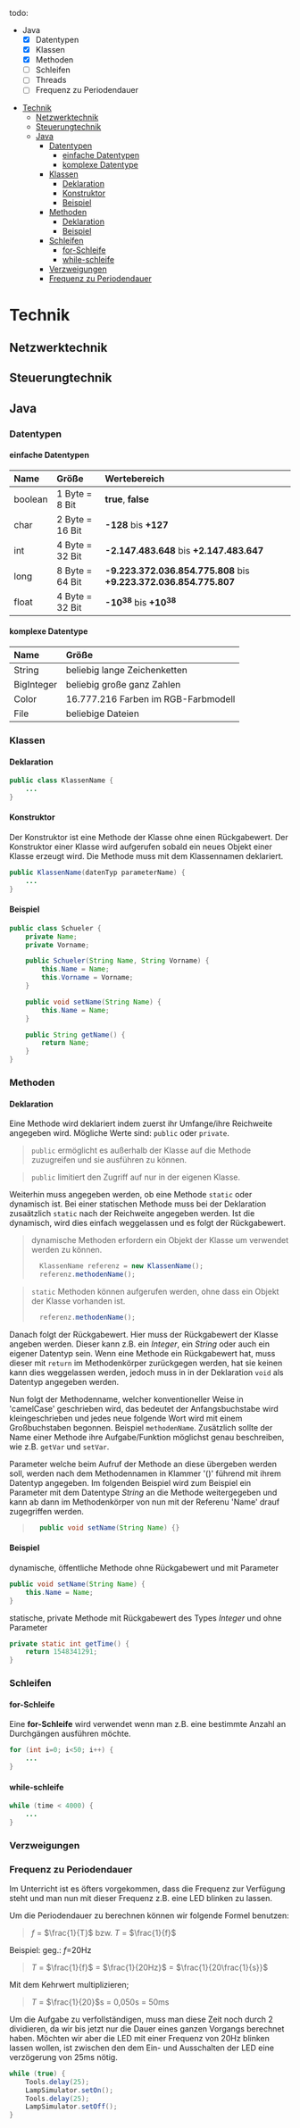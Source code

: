 todo:
+ Java
  + [x] Datentypen
  + [x] Klassen
  + [x] Methoden
  + [ ] Schleifen
  + [ ] Threads
  + [ ] Frequenz zu Periodendauer

- [Technik](#technik)
  - [Netzwerktechnik](#netzwerktechnik)
  - [Steuerungtechnik](#steuerungtechnik)
  - [Java](#java)
    - [Datentypen](#datentypen)
      - [einfache Datentypen](#einfache-datentypen)
      - [komplexe Datentype](#komplexe-datentype)
    - [Klassen](#klassen)
      - [Deklaration](#deklaration)
      - [Konstruktor](#konstruktor)
      - [Beispiel](#beispiel)
    - [Methoden](#methoden)
      - [Deklaration](#deklaration-1)
      - [Beispiel](#beispiel-1)
    - [Schleifen](#schleifen)
      - [for-Schleife](#for-schleife)
      - [while-schleife](#while-schleife)
    - [Verzweigungen](#verzweigungen)
    - [Frequenz zu Periodendauer](#frequenz-zu-periodendauer)


# Technik
## Netzwerktechnik
## Steuerungtechnik
## Java
### Datentypen
#### einfache Datentypen
| Name    | Größe           | Wertebereich                                                      |
| :------ | :-------------- | :---------------------------------------------------------------- |
| boolean | 1 Byte = 8 Bit  | **true**, **false**                                               |
| char    | 2 Byte = 16 Bit | **-128** bis **+127**                                             |
| int     | 4 Byte = 32 Bit | **-2.147.483.648** bis **+2.147.483.647**                         |
| long    | 8 Byte = 64 Bit | **-9.223.372.036.854.775.808** bis **+9.223.372.036.854.775.807** |
| float   | 4 Byte = 32 Bit | **-10$^{38}$** bis **+10$^{38}$**                                 |

#### komplexe Datentype
| Name       | Größe                               |
| :--------- | :---------------------------------- |
| String     | beliebig lange Zeichenketten        |
| BigInteger | beliebig große ganz Zahlen          |
| Color      | 16.777.216 Farben im RGB-Farbmodell |
| File       | beliebige Dateien                   |

### Klassen
#### Deklaration
```java
public class KlassenName {
    ...
}
```

#### Konstruktor
Der Konstruktor ist eine Methode der Klasse ohne einen Rückgabewert. Der Konstruktor einer Klasse wird aufgerufen sobald ein neues Objekt einer Klasse erzeugt wird. Die Methode muss mit dem Klassennamen deklariert.

```java
public KlassenName(datenTyp parameterName) {
    ...
}
```

#### Beispiel
```java
public class Schueler {
    private Name;
    private Vorname;

    public Schueler(String Name, String Vorname) {
        this.Name = Name;
        this.Vorname = Vorname;
    }

    public void setName(String Name) {
        this.Name = Name;
    }

    public String getName() {
        return Name;
    }
}
```

### Methoden
#### Deklaration
Eine Methode wird deklariert indem zuerst ihr Umfange/ihre Reichweite angegeben wird. Mögliche Werte sind: `public` oder `private`. 
> `public` ermöglicht es außerhalb der Klasse auf die Methode zuzugreifen und sie ausführen zu können.

> `public` limitiert den Zugriff auf nur in der eigenen Klasse.

Weiterhin muss angegeben werden, ob eine Methode `static` oder dynamisch ist. Bei einer statischen Methode muss bei der Deklaration zusaätzlich `static` nach der Reichweite angegeben werden. Ist die dynamisch, wird dies einfach weggelassen und es folgt der Rückgabewert.
> dynamische Methoden erfordern ein Objekt der Klasse um verwendet werden zu können.
> ```java
>   KlassenName referenz = new KlassenName();
>   referenz.methodenName();
> ```

> `static` Methoden können aufgerufen werden, ohne dass ein Objekt der Klasse vorhanden ist.
> ```java
>   referenz.methodenName();
> ```

Danach folgt der Rückgabewert. Hier muss der Rückgabewert der Klasse angeben werden. Dieser kann z.B. ein *Integer*, ein *String* oder auch ein eigener Datentyp sein. Wenn eine Methode ein Rückgabewert hat, muss dieser mit `return` im Methodenkörper zurückgegen werden, hat sie keinen kann dies weggelassen werden, jedoch muss in in der Deklaration `void` als Datentyp angegeben werden.

Nun folgt der Methodenname, welcher konventioneller Weise in 'camelCase' geschrieben wird, das bedeutet der Anfangsbuchstabe wird kleingeschrieben und jedes neue folgende Wort wird mit einem Großbuchstaben begonnen. Beispiel `methodenName`. Zusätzlich sollte der Name einer Methode ihre Aufgabe/Funktion möglichst genau beschreiben, wie z.B. `getVar` und `setVar`.

Parameter welche beim Aufruf der Methode an diese übergeben werden soll, werden nach dem Methodennamen in Klammer '()' führend mit ihrem Datentyp angegeben. Im folgenden Beispiel wird zum Beispiel ein Parameter mit dem Datentype *String* an die Methode weitergegeben und kann ab dann im Methodenkörper von nun mit der Referenu 'Name' drauf zugegriffen werden.
> ```java
>   public void setName(String Name) {}
> ```

#### Beispiel
dynamische, öffentliche Methode ohne Rückgabewert und mit Parameter
```java
public void setName(String Name) {
    this.Name = Name;
}
```

statische, private Methode mit Rückgabewert des Types *Integer* und ohne Parameter
```java
private static int getTime() {
    return 1548341291;
}
```

### Schleifen
#### for-Schleife
Eine **for-Schleife** wird verwendet wenn man z.B. eine bestimmte Anzahl an Durchgängen ausführen möchte.
```java
for (int i=0; i<50; i++) {
    ...
}
```

#### while-schleife

```java
while (time < 4000) {
    ...
}
```

### Verzweigungen
### Frequenz zu Periodendauer
Im Unterricht ist es öfters vorgekommen, dass die Frequenz zur Verfügung steht und man nun mit dieser Frequenz z.B. eine LED blinken zu lassen.

Um die Periodendauer zu berechnen können wir folgende Formel benutzen:

> $f$ = $\frac{1}{T}$ bzw. $T$ = $\frac{1}{f}$

Beispiel: geg.: $f$=20Hz
> $T$ = $\frac{1}{f}$ = $\frac{1}{20Hz}$ = $\frac{1}{20\frac{1}{s}}$

Mit dem Kehrwert multiplizieren;
> $T$ = $\frac{1}{20}$s = 0,050s = 50ms

Um die Aufgabe zu verfollständigen, muss man diese Zeit noch durch 2 dividieren, da wir bis jetzt nur die Dauer eines ganzen Vorgangs berechnet haben. Möchten wir aber die LED mit einer Frequenz von 20Hz blinken lassen wollen, ist zwischen den dem Ein- und Ausschalten der LED eine verzögerung von 25ms nötig.

```java
while (true) {
    Tools.delay(25);
    LampSimulator.setOn();
    Tools.delay(25);
    LampSimulator.setOff();
}
```